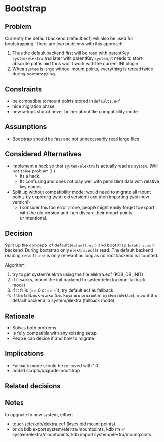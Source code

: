 # Bootstrap

## Problem

Currently the default backend (default.ecf) will also be used for bootstrapping. There are two problems with this approach:

1. Thus the default backend first will be read with parentKey `system/elektra` and later with parentKey `system`, it needs to store absolute paths and thus won't work with the current INI plugin
2. When `system` is large without mount points, everything is reread twice during bootstrapping.

## Constraints

- be compatible to mount points stored in `defaults.ecf`
- nice migration phase
- new setups should never bother about the compatibility mode

## Assumptions

- Bootstrap should be fast and not unnecessarily read large files

## Considered Alternatives

- Implement a hack so that `system/elektra` is actually read as `system`. (Will not solve problem 2.)
  - Its a hack.
  - Its confusing and does not play well with persistent data with relative key names.
- Split up without compatibility mode: would need to migrate all mount points by exporting (with old version!) and then importing (with new version!)
  - I consider this too error prone, people might easily forget to export with the old version and then discard their mount points unintentional.

## Decision

Split up the concepts of default (`default.ecf`) and bootstrap (`elektra.ecf`) backend.
During bootstrap only `elektra.ecf` is read.
The default backend reading `default.ecf` is only relevant as long as no root backend is mounted.

Algorithm:

1. try to get system/elektra using the file elektra.ecf (KDB_DB_INIT)
2. if it works, mount the init backend to system/elektra (non-fallback mode)
3. if it fails (== 0 or == -1), try default.ecf as fallback
4. if the fallback works (i.e. keys are present in system/elektra), mount the default backend to system/elektra (fallback mode)

## Rationale

- Solves both problems
- Is fully compatible with any existing setup
- People can decide if and how to migrate

## Implications

- Fallback mode should be removed with 1.0
- added scripts/upgrade-bootstrap

## Related decisions

## Notes

to upgrade to new system, either:

- touch /etc/kdb/elektra.ecf (loses old mount points)
- or do kdb export system/elektra/mountpoints, kdb rm -r system/elektra/mountpoints, kdb import system/elektra/mountpoints
